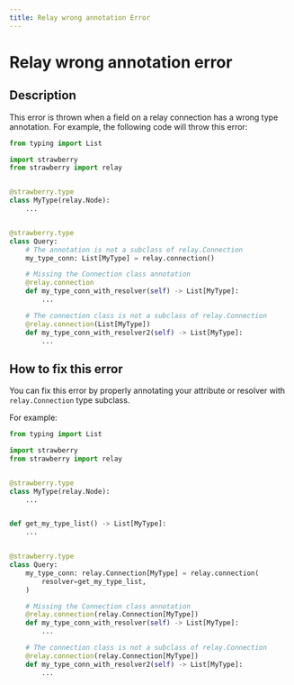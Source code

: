 ```yaml
---
title: Relay wrong annotation Error
---
```


# Relay wrong annotation error

## Description

This error is thrown when a field on a relay connection has a wrong type
annotation. For example, the following code will throw this error:

```python
from typing import List

import strawberry
from strawberry import relay


@strawberry.type
class MyType(relay.Node):
    ...


@strawberry.type
class Query:
    # The annotation is not a subclass of relay.Connection
    my_type_conn: List[MyType] = relay.connection()

    # Missing the Connection class annotation
    @relay.connection
    def my_type_conn_with_resolver(self) -> List[MyType]:
        ...

    # The connection class is not a subclass of relay.Connection
    @relay.connection(List[MyType])
    def my_type_conn_with_resolver2(self) -> List[MyType]:
        ...
```

## How to fix this error

You can fix this error by properly annotating your attribute or resolver with
`relay.Connection` type subclass.

For example:

```python
from typing import List

import strawberry
from strawberry import relay


@strawberry.type
class MyType(relay.Node):
    ...


def get_my_type_list() -> List[MyType]:
    ...


@strawberry.type
class Query:
    my_type_conn: relay.Connection[MyType] = relay.connection(
        resolver=get_my_type_list,
    )

    # Missing the Connection class annotation
    @relay.connection(relay.Connection[MyType])
    def my_type_conn_with_resolver(self) -> List[MyType]:
        ...

    # The connection class is not a subclass of relay.Connection
    @relay.connection(relay.Connection[MyType])
    def my_type_conn_with_resolver2(self) -> List[MyType]:
        ...
```
